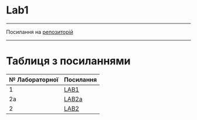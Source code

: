 # Lab1
---

Посилання на [репозиторій](https://github.com/YatsynychRoman/devops_course)

---
# Таблиця з посиланнями
|№ Лабораторної|Посилання|
|---|---|
|1|[LAB1](https://github.com/YatsynychRoman/devops_course/tree/master/Lab%201)|
|2a|[LAB2a](https://github.com/YatsynychRoman/devops_course/tree/master/Lab%202a)|
|2|[LAB2](https://github.com/YatsynychRoman/devops_course/tree/master/Lab%202)|

